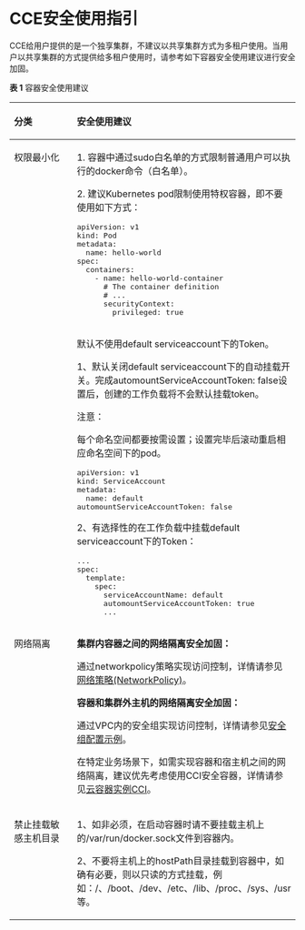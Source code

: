 # CCE安全使用指引<a name="cce_01_0165"></a>

CCE给用户提供的是一个独享集群，不建议以共享集群方式为多租户使用。当用户以共享集群的方式提供给多租户使用时，请参考如下容器安全使用建议进行安全加固。

**表 1**  容器安全使用建议

<a name="table12889543132716"></a>
<table><thead align="left"><tr id="row293124312279"><th class="cellrowborder" valign="top" width="22.7%" id="mcps1.2.3.1.1"><p id="p538513235313"><a name="p538513235313"></a><a name="p538513235313"></a>分类</p>
</th>
<th class="cellrowborder" valign="top" width="77.3%" id="mcps1.2.3.1.2"><p id="p29311043102715"><a name="p29311043102715"></a><a name="p29311043102715"></a>安全使用建议</p>
</th>
</tr>
</thead>
<tbody><tr id="row179310439273"><td class="cellrowborder" rowspan="2" valign="top" width="22.7%" headers="mcps1.2.3.1.1 "><p id="p438532393116"><a name="p438532393116"></a><a name="p438532393116"></a>权限最小化</p>
</td>
<td class="cellrowborder" valign="top" width="77.3%" headers="mcps1.2.3.1.2 "><p id="p89311643192711"><a name="p89311643192711"></a><a name="p89311643192711"></a>1. 容器中通过sudo白名单的方式限制普通用户可以执行的docker命令（白名单）。</p>
<p id="p12288531242"><a name="p12288531242"></a><a name="p12288531242"></a>2. 建议Kubernetes pod限制使用特权容器，即不要使用如下方式：</p>
<pre class="screen" id="screen2046819020510"><a name="screen2046819020510"></a><a name="screen2046819020510"></a>apiVersion: v1
kind: Pod
metadata:
  name: hello-world
spec:
  containers:
    - name: hello-world-container
      # The container definition
      # ...
      securityContext:
        privileged: true</pre>
</td>
</tr>
<tr id="row5931174332711"><td class="cellrowborder" valign="top" headers="mcps1.2.3.1.1 "><p id="p181046481678"><a name="p181046481678"></a><a name="p181046481678"></a>默认不使用default serviceaccount下的Token。</p>
<p id="p10931194362717"><a name="p10931194362717"></a><a name="p10931194362717"></a>1、默认关闭default serviceaccount下的自动挂载开关。完成automountServiceAccountToken: false设置后，创建的工作负载将不会默认挂载token。</p>
<div class="caution" id="note17827144619475"><a name="note17827144619475"></a><a name="note17827144619475"></a><span class="cautiontitle"> 注意： </span><div class="cautionbody"><p id="p19827164619475"><a name="p19827164619475"></a><a name="p19827164619475"></a>每个命名空间都要按需设置；设置完毕后滚动重启相应命名空间下的pod。</p>
</div></div>
<pre class="screen" id="screen7403193114818"><a name="screen7403193114818"></a><a name="screen7403193114818"></a>apiVersion: v1
kind: ServiceAccount
metadata:
  name: default
automountServiceAccountToken: false</pre>
<p id="p1493174310271"><a name="p1493174310271"></a><a name="p1493174310271"></a>2、有选择性的在工作负载中挂载default serviceaccount下的Token：</p>
<pre class="screen" id="screen1420484854820"><a name="screen1420484854820"></a><a name="screen1420484854820"></a>...
spec:
  template:
    spec:
      serviceAccountName: default
      automountServiceAccountToken: true
      ...</pre>
</td>
</tr>
<tr id="row13931134372717"><td class="cellrowborder" valign="top" width="22.7%" headers="mcps1.2.3.1.1 "><p id="p4385172313313"><a name="p4385172313313"></a><a name="p4385172313313"></a>网络隔离</p>
</td>
<td class="cellrowborder" valign="top" width="77.3%" headers="mcps1.2.3.1.2 "><p id="p5931204372714"><a name="p5931204372714"></a><a name="p5931204372714"></a><strong id="b162110169587"><a name="b162110169587"></a><a name="b162110169587"></a>集群内容器之间的网络隔离安全加固：</strong></p>
<p id="p14850354185012"><a name="p14850354185012"></a><a name="p14850354185012"></a>通过networkpolicy策略实现访问控制，详情请参见<a href="网络策略(NetworkPolicy).md">网络策略(NetworkPolicy)</a>。</p>
<p id="p1065965481317"><a name="p1065965481317"></a><a name="p1065965481317"></a><strong id="b1567219115814"><a name="b1567219115814"></a><a name="b1567219115814"></a>容器和集群外主机的网络隔离安全加固：</strong></p>
<p id="p1617622419134"><a name="p1617622419134"></a><a name="p1617622419134"></a>通过VPC内的安全组实现访问控制，详情请参见<a href="https://support.huaweicloud.com/usermanual-vpc/zh-cn_topic_0081124350.html" target="_blank" rel="noopener noreferrer">安全组配置示例</a>。</p>
<p id="p1392313521313"><a name="p1392313521313"></a><a name="p1392313521313"></a>在特定业务场景下，如需实现容器和宿主机之间的网络隔离，建议优先考虑使用CCI安全容器，详情请参见<a href="https://support.huaweicloud.com/cci/index.html" target="_blank" rel="noopener noreferrer">云容器实例CCI</a>。</p>
</td>
</tr>
<tr id="row59326432276"><td class="cellrowborder" valign="top" width="22.7%" headers="mcps1.2.3.1.1 "><p id="p1238552320312"><a name="p1238552320312"></a><a name="p1238552320312"></a>禁止挂载敏感主机目录</p>
</td>
<td class="cellrowborder" valign="top" width="77.3%" headers="mcps1.2.3.1.2 "><p id="p36067411629"><a name="p36067411629"></a><a name="p36067411629"></a>1、如非必须，在启动容器时请不要挂载主机上的/var/run/docker.sock文件到容器内。</p>
<p id="p1293210436271"><a name="p1293210436271"></a><a name="p1293210436271"></a>2、不要将主机上的hostPath目录挂载到容器中，如确有必要，则以只读的方式挂载，例如：/、/boot、/dev、/etc、/lib、/proc、/sys、/usr等。</p>
</td>
</tr>
</tbody>
</table>

